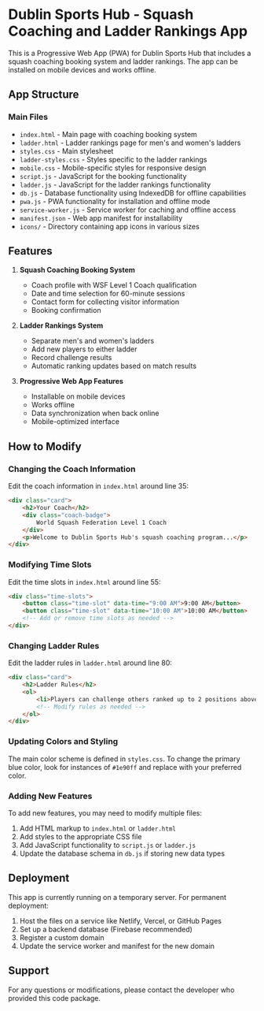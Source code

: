 # Dublin Sports Hub - Squash Coaching and Ladder Rankings App

This is a Progressive Web App (PWA) for Dublin Sports Hub that includes a squash coaching booking system and ladder rankings. The app can be installed on mobile devices and works offline.

## App Structure

### Main Files

- `index.html` - Main page with coaching booking system
- `ladder.html` - Ladder rankings page for men's and women's ladders
- `styles.css` - Main stylesheet
- `ladder-styles.css` - Styles specific to the ladder rankings
- `mobile.css` - Mobile-specific styles for responsive design
- `script.js` - JavaScript for the booking functionality
- `ladder.js` - JavaScript for the ladder rankings functionality
- `db.js` - Database functionality using IndexedDB for offline capabilities
- `pwa.js` - PWA functionality for installation and offline mode
- `service-worker.js` - Service worker for caching and offline access
- `manifest.json` - Web app manifest for installability
- `icons/` - Directory containing app icons in various sizes

## Features

1. **Squash Coaching Booking System**
   - Coach profile with WSF Level 1 Coach qualification
   - Date and time selection for 60-minute sessions
   - Contact form for collecting visitor information
   - Booking confirmation

2. **Ladder Rankings System**
   - Separate men's and women's ladders
   - Add new players to either ladder
   - Record challenge results
   - Automatic ranking updates based on match results

3. **Progressive Web App Features**
   - Installable on mobile devices
   - Works offline
   - Data synchronization when back online
   - Mobile-optimized interface

## How to Modify

### Changing the Coach Information

Edit the coach information in `index.html` around line 35:

```html
<div class="card">
    <h2>Your Coach</h2>
    <div class="coach-badge">
        World Squash Federation Level 1 Coach
    </div>
    <p>Welcome to Dublin Sports Hub's squash coaching program...</p>
</div>
```

### Modifying Time Slots

Edit the time slots in `index.html` around line 55:

```html
<div class="time-slots">
    <button class="time-slot" data-time="9:00 AM">9:00 AM</button>
    <button class="time-slot" data-time="10:00 AM">10:00 AM</button>
    <!-- Add or remove time slots as needed -->
</div>
```

### Changing Ladder Rules

Edit the ladder rules in `ladder.html` around line 80:

```html
<div class="card">
    <h2>Ladder Rules</h2>
    <ol>
        <li>Players can challenge others ranked up to 2 positions above them.</li>
        <!-- Modify rules as needed -->
    </ol>
</div>
```

### Updating Colors and Styling

The main color scheme is defined in `styles.css`. To change the primary blue color, look for instances of `#1e90ff` and replace with your preferred color.

### Adding New Features

To add new features, you may need to modify multiple files:

1. Add HTML markup to `index.html` or `ladder.html`
2. Add styles to the appropriate CSS file
3. Add JavaScript functionality to `script.js` or `ladder.js`
4. Update the database schema in `db.js` if storing new data types

## Deployment

This app is currently running on a temporary server. For permanent deployment:

1. Host the files on a service like Netlify, Vercel, or GitHub Pages
2. Set up a backend database (Firebase recommended)
3. Register a custom domain
4. Update the service worker and manifest for the new domain

## Support

For any questions or modifications, please contact the developer who provided this code package.
